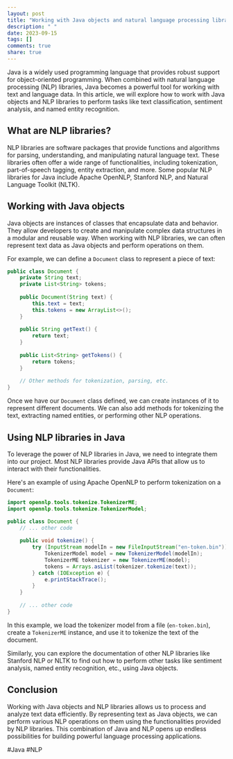 ```yaml
---
layout: post
title: "Working with Java objects and natural language processing libraries"
description: " "
date: 2023-09-15
tags: []
comments: true
share: true
---
```


Java is a widely used programming language that provides robust support for object-oriented programming. When combined with natural language processing (NLP) libraries, Java becomes a powerful tool for working with text and language data. In this article, we will explore how to work with Java objects and NLP libraries to perform tasks like text classification, sentiment analysis, and named entity recognition.

## What are NLP libraries?

NLP libraries are software packages that provide functions and algorithms for parsing, understanding, and manipulating natural language text. These libraries often offer a wide range of functionalities, including tokenization, part-of-speech tagging, entity extraction, and more. Some popular NLP libraries for Java include Apache OpenNLP, Stanford NLP, and Natural Language Toolkit (NLTK).

## Working with Java objects

Java objects are instances of classes that encapsulate data and behavior. They allow developers to create and manipulate complex data structures in a modular and reusable way. When working with NLP libraries, we can often represent text data as Java objects and perform operations on them.

For example, we can define a `Document` class to represent a piece of text:

```java
public class Document {
    private String text;
    private List<String> tokens;
    
    public Document(String text) {
        this.text = text;
        this.tokens = new ArrayList<>();
    }
    
    public String getText() {
        return text;
    }
    
    public List<String> getTokens() {
        return tokens;
    }
    
    // Other methods for tokenization, parsing, etc.
}
```

Once we have our `Document` class defined, we can create instances of it to represent different documents. We can also add methods for tokenizing the text, extracting named entities, or performing other NLP operations.

## Using NLP libraries in Java

To leverage the power of NLP libraries in Java, we need to integrate them into our project. Most NLP libraries provide Java APIs that allow us to interact with their functionalities.

Here's an example of using Apache OpenNLP to perform tokenization on a `Document`:

```java
import opennlp.tools.tokenize.TokenizerME;
import opennlp.tools.tokenize.TokenizerModel;

public class Document {
    // ... other code
    
    public void tokenize() {
        try (InputStream modelIn = new FileInputStream("en-token.bin")) {
            TokenizerModel model = new TokenizerModel(modelIn);
            TokenizerME tokenizer = new TokenizerME(model);
            tokens = Arrays.asList(tokenizer.tokenize(text));
        } catch (IOException e) {
            e.printStackTrace();
        }
    }
    
    // ... other code
}
```

In this example, we load the tokenizer model from a file (`en-token.bin`), create a `TokenizerME` instance, and use it to tokenize the text of the document.

Similarly, you can explore the documentation of other NLP libraries like Stanford NLP or NLTK to find out how to perform other tasks like sentiment analysis, named entity recognition, etc., using Java objects.

## Conclusion

Working with Java objects and NLP libraries allows us to process and analyze text data efficiently. By representing text as Java objects, we can perform various NLP operations on them using the functionalities provided by NLP libraries. This combination of Java and NLP opens up endless possibilities for building powerful language processing applications.

#Java #NLP